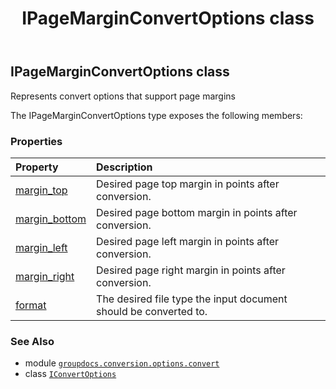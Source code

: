 ﻿---
title: IPageMarginConvertOptions class
second_title: GroupDocs.Conversion for Python via .NET API References
description: 
type: docs
weight: 130
url: /python-net/groupdocs.conversion.options.convert/ipagemarginconvertoptions/
is_root: false
---

## IPageMarginConvertOptions class

Represents convert options that support page margins



The IPageMarginConvertOptions type exposes the following members:

### Properties
| Property | Description |
| :- | :- |
| [margin_top](/conversion/python-net/groupdocs.conversion.options.convert/ipagemarginconvertoptions/margin_top) | Desired page top margin in points after conversion. |
| [margin_bottom](/conversion/python-net/groupdocs.conversion.options.convert/ipagemarginconvertoptions/margin_bottom) | Desired page bottom margin in points after conversion. |
| [margin_left](/conversion/python-net/groupdocs.conversion.options.convert/ipagemarginconvertoptions/margin_left) | Desired page left margin in points after conversion. |
| [margin_right](/conversion/python-net/groupdocs.conversion.options.convert/ipagemarginconvertoptions/margin_right) | Desired page right margin in points after conversion. |
| [format](/conversion/python-net/groupdocs.conversion.options.convert/ipagemarginconvertoptions/format) | The desired file type the input document should be converted to. |



### See Also
* module [`groupdocs.conversion.options.convert`](..)
* class [`IConvertOptions`](/conversion/python-net/groupdocs.conversion.options.convert/iconvertoptions)
